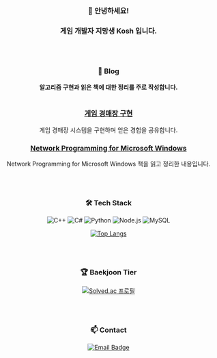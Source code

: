 <div align="center">

### 👋 안녕하세요!
### 게임 개발자 지망생 Kosh 입니다.

<br>
<br>

### 📝 Blog 

**알고리즘 구현과 읽은 책에 대한 정리를 주로 작성합니다.**
<br> <br>

### [게임 경매장 구현](https://kosh7.tistory.com/entry/%EA%B2%8C%EC%9E%84-%EA%B2%BD%EB%A7%A4%EC%9E%A5-%EA%B5%AC%ED%98%84-1-%EB%8D%B0%EC%9D%B4%ED%84%B0%EB%B2%A0%EC%9D%B4%EC%8A%A4-%EC%97%B0%EB%8F%99)
게임 경매장 시스템을 구현하며 얻은 경험을 공유합니다.
  
### [Network Programming for Microsoft Windows](https://kosh7.tistory.com/entry/Network-Programming-for-Microsoft-Windows-chapter-0-%EC%86%8C%EA%B0%9C)
Network Programming for Microsoft Windows 책을 읽고 정리한 내용입니다.

  
<br>
<br>

### 🛠️ Tech Stack
![C++](https://img.shields.io/badge/-C++-00599C?style=square&logo=C%2B%2B&logoColor=white)
![C#](https://img.shields.io/badge/-C%23-239120?style=square&logo=c-sharp&logoColor=white)
![Python](https://img.shields.io/badge/-Python-3776AB?style=square&logo=Python&logoColor=white)
![Node.js](https://img.shields.io/badge/-Node.js-339933?style=square&logo=Node.js&logoColor=white)
![MySQL](https://img.shields.io/badge/-MySQL-4479A1?style=square&logo=MySQL&logoColor=white)

[![Top Langs](https://github-readme-stats.vercel.app/api/top-langs/?username=kosh7707&layout=compact&hide=html)](https://github.com/kosh7707/github-readme-stats)



<br>
<br>

### 🏆 Baekjoon Tier
[![Solved.ac 프로필](http://mazassumnida.wtf/api/v2/generate_badge?boj=kosh7707)](https://solved.ac/kosh7707)

<br>
<br>

### 📫 Contact
[![Email Badge](https://img.shields.io/badge/-kosh7707@gmail.com-D14836?style=square&logo=Gmail&logoColor=white)](mailto:kosh7707@gmail.com)

</div>

